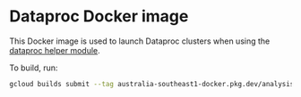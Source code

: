 # Dataproc Docker image

This Docker image is used to launch Dataproc clusters when using the
[dataproc helper module](../analysis_runner/dataproc.py).

To build, run:

```sh
gcloud builds submit --tag australia-southeast1-docker.pkg.dev/analysis-runner/images/dataproc:hail-0.2.65 .
```
